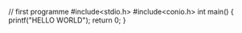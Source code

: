 
// first programme 
#include<stdio.h>
#include<conio.h>
int main()
{
    printf("HELLO WORLD");
    return 0;
}

